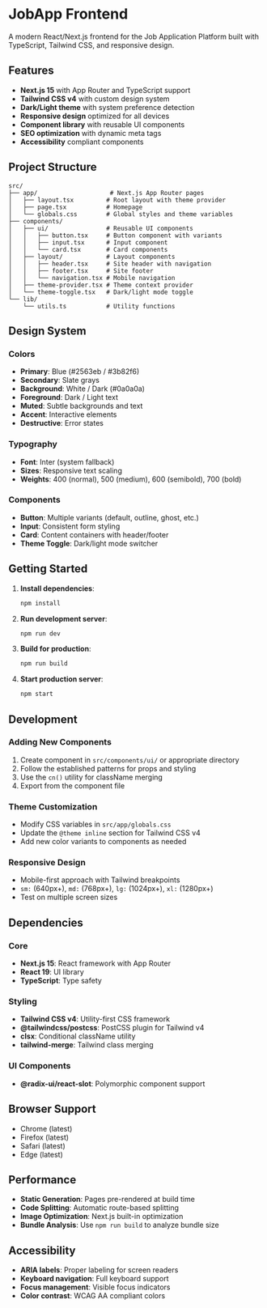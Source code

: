 # JobApp Frontend

A modern React/Next.js frontend for the Job Application Platform built with TypeScript, Tailwind CSS, and responsive design.

## Features

- **Next.js 15** with App Router and TypeScript support
- **Tailwind CSS v4** with custom design system
- **Dark/Light theme** with system preference detection
- **Responsive design** optimized for all devices
- **Component library** with reusable UI components
- **SEO optimization** with dynamic meta tags
- **Accessibility** compliant components

## Project Structure

```
src/
├── app/                    # Next.js App Router pages
│   ├── layout.tsx         # Root layout with theme provider
│   ├── page.tsx           # Homepage
│   └── globals.css        # Global styles and theme variables
├── components/
│   ├── ui/                # Reusable UI components
│   │   ├── button.tsx     # Button component with variants
│   │   ├── input.tsx      # Input component
│   │   └── card.tsx       # Card components
│   ├── layout/            # Layout components
│   │   ├── header.tsx     # Site header with navigation
│   │   ├── footer.tsx     # Site footer
│   │   └── navigation.tsx # Mobile navigation
│   ├── theme-provider.tsx # Theme context provider
│   └── theme-toggle.tsx   # Dark/light mode toggle
└── lib/
    └── utils.ts           # Utility functions
```

## Design System

### Colors
- **Primary**: Blue (#2563eb / #3b82f6)
- **Secondary**: Slate grays
- **Background**: White / Dark (#0a0a0a)
- **Foreground**: Dark / Light text
- **Muted**: Subtle backgrounds and text
- **Accent**: Interactive elements
- **Destructive**: Error states

### Typography
- **Font**: Inter (system fallback)
- **Sizes**: Responsive text scaling
- **Weights**: 400 (normal), 500 (medium), 600 (semibold), 700 (bold)

### Components
- **Button**: Multiple variants (default, outline, ghost, etc.)
- **Input**: Consistent form styling
- **Card**: Content containers with header/footer
- **Theme Toggle**: Dark/light mode switcher

## Getting Started

1. **Install dependencies**:
   ```bash
   npm install
   ```

2. **Run development server**:
   ```bash
   npm run dev
   ```

3. **Build for production**:
   ```bash
   npm run build
   ```

4. **Start production server**:
   ```bash
   npm start
   ```

## Development

### Adding New Components
1. Create component in `src/components/ui/` or appropriate directory
2. Follow the established patterns for props and styling
3. Use the `cn()` utility for className merging
4. Export from the component file

### Theme Customization
- Modify CSS variables in `src/app/globals.css`
- Update the `@theme inline` section for Tailwind CSS v4
- Add new color variants to components as needed

### Responsive Design
- Mobile-first approach with Tailwind breakpoints
- `sm:` (640px+), `md:` (768px+), `lg:` (1024px+), `xl:` (1280px+)
- Test on multiple screen sizes

## Dependencies

### Core
- **Next.js 15**: React framework with App Router
- **React 19**: UI library
- **TypeScript**: Type safety

### Styling
- **Tailwind CSS v4**: Utility-first CSS framework
- **@tailwindcss/postcss**: PostCSS plugin for Tailwind v4
- **clsx**: Conditional className utility
- **tailwind-merge**: Tailwind class merging

### UI Components
- **@radix-ui/react-slot**: Polymorphic component support

## Browser Support

- Chrome (latest)
- Firefox (latest)
- Safari (latest)
- Edge (latest)

## Performance

- **Static Generation**: Pages pre-rendered at build time
- **Code Splitting**: Automatic route-based splitting
- **Image Optimization**: Next.js built-in optimization
- **Bundle Analysis**: Use `npm run build` to analyze bundle size

## Accessibility

- **ARIA labels**: Proper labeling for screen readers
- **Keyboard navigation**: Full keyboard support
- **Focus management**: Visible focus indicators
- **Color contrast**: WCAG AA compliant colors